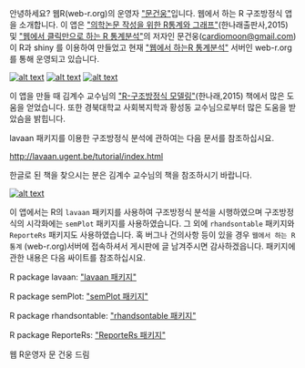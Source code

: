 안녕하세요? 웹R(web-r.org)의 운영자 ["문건웅"](http://www.doctorsnews.co.kr/news/articleView.html?idxno=103653)입니다. 웹에서 하는 R 구조방정식 앱을 소개합니다.  이 앱은 ["의학논문 작성을 위한  R통계와 그래프"](http://www.aladin.co.kr/shop/wproduct.aspx?ISBN=8955661797)(한나래출판사,2015) 및 ["웹에서 클릭만으로 하는 R 통계분석"](http://www.aladin.co.kr/shop/wproduct.aspx?ItemId=66714863)의 저자인 문건웅(cardiomoon@gmail.com)이 R과 shiny 를 이용하여 만들었고 현재 ["웹에서 하는R 통계분석"](http:://web-r.org) 서버인 web-r.org를 통해 운영되고 있습니다.

[![alt text](http://file.mdtoday.co.kr/news/2015/0515/20150515141507_555580db9d331_1.jpg)](http://www.doctorsnews.co.kr/news/articleView.html?idxno=103653)
[![alt text](http://image.aladin.co.kr/product/5142/44/cover/8955661797_1.jpg)](http://www.aladin.co.kr/shop/wproduct.aspx?ISBN=8955661797)
[![alt text](http://image.aladin.co.kr/product/6671/48/cover/8955661851_1.jpg)](http://www.aladin.co.kr/shop/wproduct.aspx?ItemId=66714863)


이 앱을 만들 때 김계수 교수님의 ["R-구조방정식 모델링"](http://www.aladin.co.kr/shop/wproduct.aspx?ItemId=71144910)(한나래,2015) 책에서 많은 도움을 얻었습니다. 또한 경북대학교 사회복지학과 황성동 교수님으로부터 많은 도움을 받았슴을 밝힙니다. 

lavaan 패키지를 이용한 구조방정식 분석에 관하여는 다음 문서를 참조하십시요.

http://lavaan.ugent.be/tutorial/index.html

한글로 된 책을 찾으시는 분은 김계수 교수님의 책을 참조하시기 바랍니다. 

[![alt text](http://image.aladin.co.kr/product/7114/49/cover/8955661886_1.jpg)](http://www.aladin.co.kr/shop/wproduct.aspx?ItemId=71144910)


이 앱에서는 R의 `lavaan` 패키지를 사용하여 구조방정식 분석을 시행하였으며 구조방정식의 시각화에는 `semPlot` 패키지를 사용하였습니다. 그 외에 `rhandsontable` 패키지와 `ReporteRs` 패키지도 사용하였습니다. 혹 버그나 건의사항 등이 있을 경우 `웹에서 하는 R 통계` (web-r.org)서버에 접속하셔서 게시판에 글 남겨주시면  감사하겠읍니다. 패키지에 관한 내용은 다음 싸이트를 참조하십시요.

R package lavaan: ["lavaan 패키지"](https://cran.r-project.org/web/packages/lavaan/index.html)

R package semPlot: ["semPlot 패키지"](https://cran.r-project.org/web/packages/semPlot/index.html)

R package rhandsontable: ["rhandsontable 패키지"](https://cran.r-project.org/web/packages/rhandsontable/index.html)

R package ReporteRs: ["ReporteRs 패키지"](https://cran.r-project.org/web/packages/ReporteRs/index.html)


웹 R운영자 문 건웅 드림